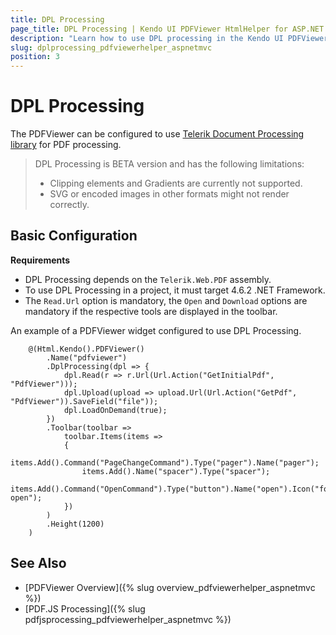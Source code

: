 ```yaml
---
title: DPL Processing
page_title: DPL Processing | Kendo UI PDFViewer HtmlHelper for ASP.NET MVC
description: "Learn how to use DPL processing in the Kendo UI PDFViewer HtmlHelper for ASP.NET MVC."
slug: dplprocessing_pdfviewerhelper_aspnetmvc
position: 3
---
```


# DPL Processing

The PDFViewer can be configured to use [Telerik Document Processing library](https://docs.telerik.com/devtools/document-processing/introduction) for PDF processing.

> DPL Processing is BETA version and has the following limitations:
> * Clipping elements and Gradients are currently not supported.
> * SVG or encoded images in other formats might not render correctly.

## Basic Configuration

**Requirements**

* DPL Processing depends on the `Telerik.Web.PDF` assembly.
* To use DPL Processing in a project, it must target 4.6.2 .NET Framework.
* The `Read.Url` option is mandatory, the `Open` and `Download` options are mandatory if the respective tools are displayed in the toolbar.

An example of a PDFViewer widget configured to use DPL Processing.

```
    @(Html.Kendo().PDFViewer()
        .Name("pdfviewer")
        .DplProcessing(dpl => {
            dpl.Read(r => r.Url(Url.Action("GetInitialPdf", "PdfViewer")));
            dpl.Upload(upload => upload.Url(Url.Action("GetPdf", "PdfViewer")).SaveField("file"));
            dpl.LoadOnDemand(true);
        })
        .Toolbar(toolbar =>
            toolbar.Items(items =>
            {
                items.Add().Command("PageChangeCommand").Type("pager").Name("pager");
                items.Add().Name("spacer").Type("spacer");
                items.Add().Command("OpenCommand").Type("button").Name("open").Icon("folder-open");
            })
        )
        .Height(1200)
    )
```

## See Also

* [PDFViewer Overview]({% slug overview_pdfviewerhelper_aspnetmvc %})
* [PDF.JS Processing]({% slug pdfjsprocessing_pdfviewerhelper_aspnetmvc %})
